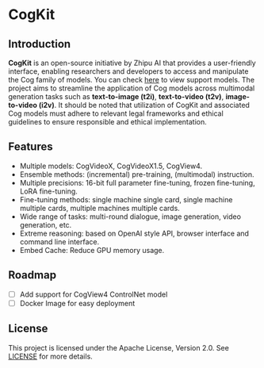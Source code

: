 # CogKit

## Introduction

**CogKit** is an open-source initiative by Zhipu AI that provides a user-friendly interface, enabling researchers and developers to access and manipulate the Cog family of models.
You can check [here](docs/05-Model%20Card.md) to view support models. The project aims to streamline the application of Cog models across multimodal generation tasks such as **text-to-image (t2i)**, **text-to-video (t2v)**, **image-to-video (i2v)**. 
It should be noted that utilization of CogKit and associated Cog models must adhere to relevant legal frameworks and ethical guidelines to ensure responsible and ethical implementation.

## Features

- Multiple models: CogVideoX, CogVideoX1.5, CogView4.
- Ensemble methods: (incremental) pre-training, (multimodal) instruction.
- Multiple precisions: 16-bit full parameter fine-tuning, frozen fine-tuning, LoRA fine-tuning.
- Fine-tuning methods: single machine single card, single machine multiple cards, multiple machines multiple cards.
- Wide range of tasks: multi-round dialogue, image generation, video generation, etc.
- Extreme reasoning: based on OpenAI style API, browser interface and command line interface.
- Embed Cache: Reduce GPU memory usage.

## Roadmap

- [ ] Add support for CogView4 ControlNet model
- [ ] Docker Image for easy deployment

## License

This project is licensed under the Apache License, Version 2.0. See [LICENSE](LICENSE) for more details.
